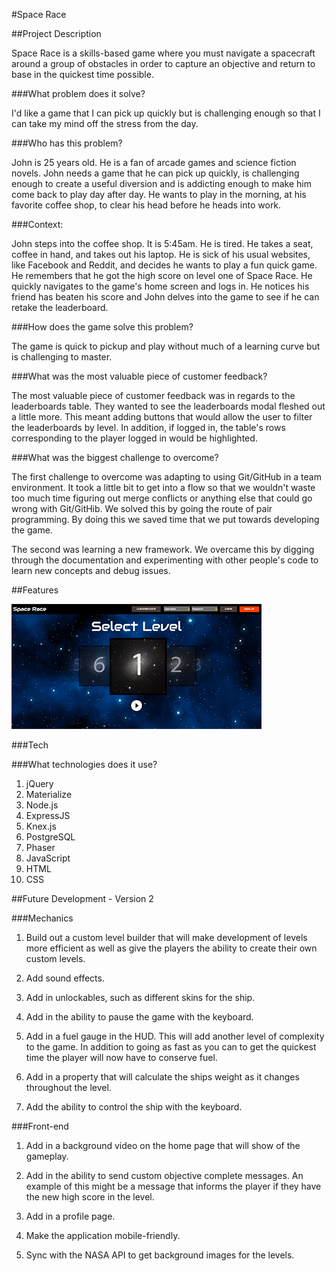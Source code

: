 #Space Race

##Project Description

Space Race is a skills-based game where you must navigate a spacecraft around a group of obstacles in order to capture an objective and return to base in the quickest time possible.

###What problem does it solve?

I'd like a game that I can pick up quickly but is challenging enough so that I can take my mind off the stress from the day.

###Who has this problem?

John is 25 years old. He is a fan of arcade games and science fiction novels. John needs a game that he can pick up quickly, is challenging enough to create a useful diversion and is addicting enough to make him come back to play day after day. He wants to play in the morning, at his favorite coffee shop, to clear his head before he heads into work.

###Context:

John steps into the coffee shop. It is 5:45am. He is tired. He takes a seat, coffee in hand, and takes out his laptop. He is sick of his usual websites, like Facebook and Reddit, and decides he wants to play a fun quick game. He remembers that he got the high score on level one of Space Race. He quickly navigates to the game's home screen and logs in. He notices his friend has beaten his score and John delves into the game to see if he can retake the leaderboard.

###How does the game solve this problem?

The game is quick to pickup and play without much of a learning curve but is challenging to master.

###What was the most valuable piece of customer feedback?

The most valuable piece of customer feedback was in regards to the leaderboards table. They wanted to see the leaderboards modal fleshed out a little more. This meant adding buttons that would allow the user to filter the leaderboards by level. In addition, if logged in, the table's rows corresponding to the player logged in would be highlighted.

###What was the biggest challenge to overcome?

The first challenge to overcome was adapting to using Git/GitHub in a team environment. It took a little bit to get into a flow so that we wouldn't waste too much time figuring out merge conflicts or anything else that could go wrong with Git/GitHib. We solved this by going the route of pair programming. By doing this we saved time that we put towards developing the game.

The second was learning a new framework. We overcame this by digging through the documentation and experimenting with other people's code to learn new concepts and debug issues.

##Features

[<img src="/public/assets/READMEImageLinkSmall.png">](https://vimeo.com/200575337)

###Tech

###What technologies does it use?

1. jQuery
2. Materialize
3. Node.js
4. ExpressJS
5. Knex.js
6. PostgreSQL
7. Phaser
8. JavaScript
9. HTML
10. CSS

##Future Development - Version 2

###Mechanics

1. Build out a custom level builder that will make development of levels more efficient as well as give the players the ability to create their own custom levels.

2. Add sound effects.

3. Add in unlockables, such as different skins for the ship.

4. Add in the ability to pause the game with the keyboard.

5. Add in a fuel gauge in the HUD. This will add another level of complexity to the game. In addition to going as fast as you can to get the quickest time the player will now have to conserve fuel.

6. Add in a property that will calculate the ships weight as it changes throughout the level.

7. Add the ability to control the ship with the keyboard.

###Front-end

1. Add in a background video on the home page that will show of the gameplay.

2. Add in the ability to send custom objective complete messages. An example of this might be a message that informs the player if they have the new high score in the level.

3. Add in a profile page.

4. Make the application mobile-friendly.

5. Sync with the NASA API to get background images for the levels.
